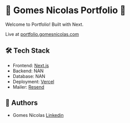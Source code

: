 # 🚀 Gomes Nicolas Portfolio 🚀

Welcome to Portfolio! Built with Next.

Live at [portfolio.gomesnicolas.com](https://portfolio.gomesnicolas.com/)

## 🛠️ Tech Stack
- Frontend: [Next.js](https://nextjs.org/)
- Backend: NAN
- Database: NAN
- Deployment: [Vercel](https://vercel.com/)
- Mailer: [Resend](https://resend.com/)

## 👤 Authors
- Gomes Nicolas [Linkedin](https://www.linkedin.com/in/gomes-nicolas/)